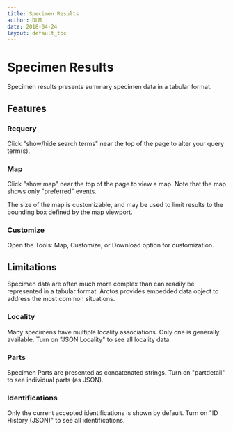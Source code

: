 ```yaml
---
title: Specimen Results
author: DLM
date: 2018-04-24
layout: default_toc
---
```


# Specimen Results

Specimen results presents summary specimen data in a tabular format. 

## Features

### Requery

Click "show/hide search terms" near the top of the page to alter your query term(s).

### Map

Click "show map" near the top of the page to view a map. Note that the map shows only "preferred" events.

The size of the map is customizable, and may be used to limit results to the bounding box defined by the map viewport.

### Customize

Open the Tools: Map, Customize, or Download option for customization.



## Limitations

Specimen data are often much more complex than can readily be represented in a tabular format. Arctos provides embedded data object
to address the most common situations. 

### Locality

Many specimens have multiple locality associations. Only one is generally available. Turn on "JSON Locality" to see all locality data.

### Parts

Specimen Parts are presented as concatenated strings. Turn on "partdetail" to see individual parts (as JSON).

### Identifications

Only the current accepted identifications is shown by default. Turn on "ID History (JSON)" to see all identifications.